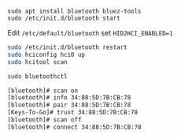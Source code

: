 ```
sudo apt install bluetooth bluez-tools
sudo /etc/init.d/bluetooth start
```

Edit `/etc/default/bluetooth` set `HID2HCI_ENABLED=1`

```bash
sudo /etc/init.d/bluetooth restart
sudo hciconfig hci0 up
sudo hcitool scan

sudo bluetoothctl

[bluetooth]# scan on
[bluetooth]# info 34:88:5D:7B:CB:78
[bluetooth]# pair 34:88:5D:7B:CB:78
[Keys-To-Go]# trust 34:88:5D:7B:CB:78
[bluetooth]# scan off
[bluetooth]# connect 34:88:5D:7B:CB:78
```